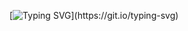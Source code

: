 [![Typing SVG](https://readme-typing-svg.demolab.com/?size=32&color=3B83BD&border=000000&lines=Hey+Im+Jos!!+✨;)](https://git.io/typing-svg)

<!--
**Jos9199/Jos9199** is a ✨ _special_ ✨ repository because its `README.md` (this file) appears on your GitHub profile.

Here are some ideas to get you started:

- 🔭 I’m currently working on ...
- 🌱 I’m currently learning ...
- 👯 I’m looking to collaborate on ...
- 🤔 I’m looking for help with ...
- 💬 Ask me about ...
- 📫 How to reach me: ...
- 😄 Pronouns: ...
- ⚡ Fun fact: ...
-->
